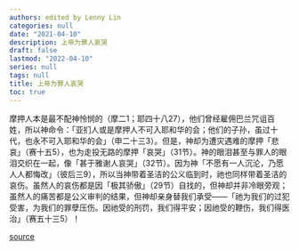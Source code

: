 ```yaml
---
authors: edited by Lenny Lin
categories: null
date: "2021-04-10"
description: 上帝为罪人哀哭
draft: false
lastmod: "2022-04-10"
series: null
tags: null
title: 上帝为罪人哀哭
toc: true
---
```




<!--more-->

摩押人本是最不配神怜悯的（摩二1；耶四十八27），他们曾经雇佣巴兰咒诅百姓，所以神命令：「亚扪人或是摩押人不可入耶和华的会；他们的子孙，虽过十代，也永不可入耶和华的会」（申二十三3）。但是，神却为遭灾遇难的摩押「悲哀」（赛十五5），也为走投无路的摩押「哀哭」（31节）。神的眼泪甚至与罪人的眼泪交织在一起，像「甚于雅谢人哀哭」（32节）。因为神「不愿有一人沉沦，乃愿人人都悔改」（彼后三9），所以当神带着圣洁的公义临到时，祂也同样带着圣洁的哀伤。虽然人的哀伤都是因「极其骄傲」（29节）自找的，但神却并非冷眼旁观；虽然人的痛苦都是公义审判的结果，但神却亲身替我们承受——「祂为我们的过犯受害，为我们的罪孽压伤。因祂受的刑罚，我们得平安；因祂受的鞭伤，我们得医治」（赛五十三5）！

[source](https://cmcbiblereading.com/2016/08/02/%e8%80%b6%e5%88%a9%e7%b1%b3%e4%b9%a6%e7%ac%ac48%e7%ab%a0%e9%80%90%e8%8a%82%e6%b3%a8%e8%a7%a3%e3%80%81%e7%a5%b7%e8%af%bb/)